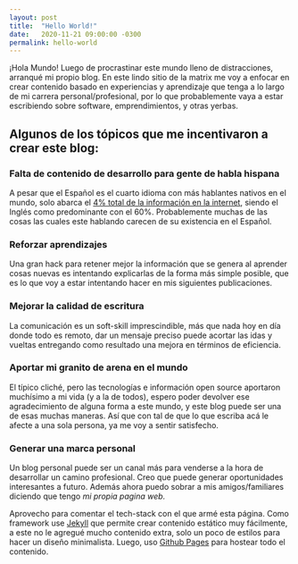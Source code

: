 ```yaml
---
layout: post
title:  "Hello World!"
date:   2020-11-21 09:00:00 -0300
permalink: hello-world
---
```

¡Hola Mundo! Luego de procrastinar este mundo lleno de distracciones, arranqué mi propio blog. En este lindo sitio de la matrix me voy a enfocar en crear contenido basado en experiencias y aprendizaje que tenga a lo largo de mi carrera personal/profesional, por lo que probablemente vaya a estar escribiendo sobre software, emprendimientos, y otras yerbas.
 
## Algunos de los tópicos que me incentivaron a crear este blog:
 
### Falta de contenido de desarrollo para gente de habla hispana
A pesar que el Español es el cuarto idioma con más hablantes nativos en el mundo, solo abarca el [4% total de la información en la internet](https://w3techs.com/technologies/overview/content_language), siendo el Inglés como predominante con el 60%. Probablemente muchas de las cosas las cuales este hablando carecen de su existencia en el Español.
### Reforzar aprendizajes
Una gran hack para retener mejor la información que se genera al aprender cosas nuevas es intentando explicarlas de la forma más simple posible, que es lo que voy a estar intentando hacer en mis siguientes publicaciones.
### Mejorar la calidad de escritura
La comunicación es un soft-skill imprescindible, más que nada hoy en día donde todo es remoto, dar un mensaje preciso puede acortar las idas y vueltas entregando como resultado una mejora en términos de eficiencia.
### Aportar mi granito de arena en el mundo
El típico cliché, pero las tecnologías e información open source aportaron muchísimo a mi vida (y a la de todos), espero poder devolver ese agradecimiento de alguna forma a este mundo, y este blog puede ser una de esas muchas maneras. Así que con tal de que lo que escriba acá le afecte a una sola persona, ya me voy a sentir satisfecho.
### Generar una marca personal
Un blog personal puede ser un canal más para venderse a la hora de desarrollar un camino profesional. Creo que puede generar oportunidades interesantes a futuro. Además ahora puedo sobrar a mis amigos/familiares diciendo que tengo _mi propia pagina web._

Aprovecho para comentar el tech-stack con el que armé esta página. Como framework use [Jekyll](https://jekyllrb.com) que permite crear contenido estático muy fácilmente, a este no le agregué mucho contenido extra, solo un poco de estilos para hacer un diseño minimalista. Luego, uso [Github Pages](https://pages.github.com/) para hostear todo el contenido.

